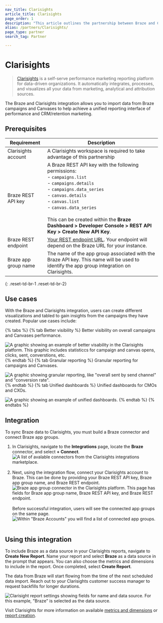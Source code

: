 ```yaml
---
nav_title: Clarisights
article_title: Clarisights
page_order: 1
description: "This article outlines the partnership between Braze and Clarisights, a self-serve performance marketing reporting platform."
alias: /partners/Clarisights/
page_type: partner
search_tag: Partner

---
```


# Clarisights

> [Clarisights][2] is a self-serve performance marketing reporting platform for data-driven organizations. It automatically integrates, processes, and visualizes all your data from marketing, analytical and attribution sources.

The Braze and Clarisights integration allows you to import data from Braze campaigns and Canvases to help achieve a unified reporting interface of performance and CRM/retention marketing.

## Prerequisites

| Requirement | Description |
| ----------- | ----------- |
| Clarisights account | A Clarisights workspace is required to take advantage of this partnership |
| Braze REST API key | A Braze REST API key with the following permissions:  <br> - `campaigns.list` <br>  - `campaigns.details`<br> - `campaigns.data_series` <br> - `canvas.details`<br> - `canvas.list` <br>  - `canvas.data_series` <br><br> This can be created within the **Braze Dashboard > Developer Console > REST API Key > Create New API Key**. |
| Braze REST endpoint | [Your REST endpoint URL][1]. Your endpoint will depend on the Braze URL for your instance. |
| Braze app group name | The name of the app group associated with the Braze API key. This name will be used to identify the app group integration on Clarisights. |
{: .reset-td-br-1 .reset-td-br-2}

## Use cases

With the Braze and Clarisights integration, users can create different visualizations and tabled to gain insights from the campaigns they have created. Popular use cases include:

{% tabs %}
{% tab Better visibility %}
Better visibility on overall campaigns and Canvases performance.

![A graphic showing an example of better visability in the Clarisights platform. This graphic includes statisticcs for campaign and canvas opens, clicks, sent, converstions, etc.]({{site.baseurl}}/assets/img/clarisights/overall_view.png)
{% endtab %}
{% tab Granular reporting %}
Granular reporting for campaigns and Canvases.

![A graphic showing granular reporting, like "overall sent by send channel" and "conversion rate".]({{site.baseurl}}/assets/img/clarisights/unified_dashboard.png)
{% endtab %}
{% tab Unified dashboards %}
Unified dashboards for CMOs and CXOs.

![A graphic showing an example of unified dashboards.]({{site.baseurl}}/assets/img/clarisights/granular_reporting.png)
{% endtab %}
{% endtabs %}

## Integration

To sync Braze data to Clarisights, you must build a Braze connector and connect Braze app groups.

1. In Clarisights, navigate to the **Integrations** page, locate the **Braze** connector, and select **+ Connect**.<br>![A list of avalable connectors from the Clarisights integrations marketplace.][6]<br><br>
2. Next, using the integration flow, connect your Clarisights account to Braze. This can be done by providing your Braze REST API key, Braze app group name, and Braze REST endpoint.<br>![Braze app group connector in the Clarisights platform. This page has fields for Braze app group name, Braze REST API key, and Braze REST endpoint.][7]<br><br>Before successful integration, users will see the connected app groups on the same page.<br>![Within "Braze Accounts" you will find a list of connected app groups.][9]<br><br>

## Using this integration

To include Braze as a data source in your Clarisights reports, navigate to **Create New Report**. Name your report and select **Braze** as a data source in the prompt that appears. You can also choose the metrics and dimensions to include in the report. Once completed, select **Create Report**. 

The data from Braze will start flowing from the time of the next scheduled data import. Reach out to your Clarisights customer success manager to request backfills for longer durations. 

![Clarisight report settings showing fields for name and data source. For this example, "Braze" is selected as the data source.][8]

Visit Clarisights for more information on available [metrics and dimensions][10] or [report creation][11].

[1]: {{site.baseurl}}/developer_guide/rest_api/basics/#endpoints
[2]: https://clarisights.com
[3]: {{site.baseurl}}/assets/img/clarisights/overall_view.png
[4]: {{site.baseurl}}/assets/img/clarisights/unified_dashboard.png
[5]: {{site.baseurl}}/assets/img/clarisights/granular_reporting.png
[6]: {{site.baseurl}}/assets/img/clarisights/integrations.png
[7]: {{site.baseurl}}/assets/img/clarisights/braze_flow.png
[8]: {{site.baseurl}}/assets/img/clarisights/braze_report.png
[9]: {{site.baseurl}}/assets/img/clarisights/connected.png
[10]: https://help.clarisights.com/en/articles/5670864-braze-metrics-and-dimensions
[11]: https://help.clarisights.com/en/articles/1421478-creating-a-report-using-clarisights
